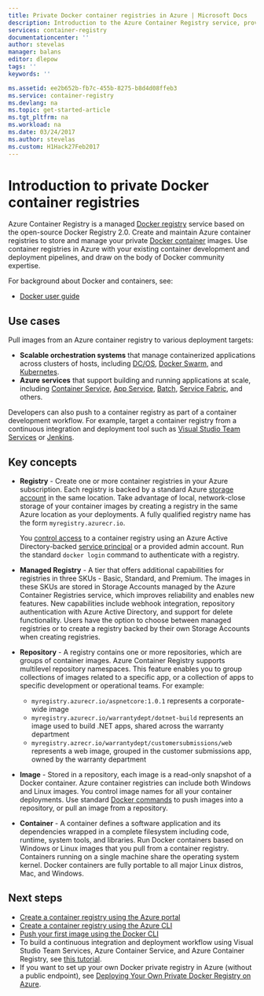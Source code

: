 ```yaml
---
title: Private Docker container registries in Azure | Microsoft Docs
description: Introduction to the Azure Container Registry service, providing cloud-based, managed, private Docker registries.
services: container-registry
documentationcenter: ''
author: stevelas
manager: balans
editor: dlepow
tags: ''
keywords: ''

ms.assetid: ee2b652b-fb7c-455b-8275-b8d4d08ffeb3
ms.service: container-registry
ms.devlang: na
ms.topic: get-started-article
ms.tgt_pltfrm: na
ms.workload: na
ms.date: 03/24/2017
ms.author: stevelas
ms.custom: H1Hack27Feb2017
---
```

# Introduction to private Docker container registries


Azure Container Registry is a managed [Docker registry](https://docs.docker.com/registry/) service based on the open-source Docker Registry 2.0. Create and maintain Azure container registries to store and manage your private [Docker container](https://www.docker.com/what-docker) images. Use container registries in Azure with your existing container development and deployment pipelines, and draw on the body of Docker community expertise.

For background about Docker and containers, see:

* [Docker user guide](https://docs.docker.com/engine/userguide/)




## Use cases
Pull images from an Azure container registry to various deployment targets:

* **Scalable orchestration systems** that manage containerized applications across clusters of hosts, including [DC/OS](https://docs.mesosphere.com/), [Docker Swarm](https://docs.docker.com/swarm/), and [Kubernetes](http://kubernetes.io/docs/).
* **Azure services** that support building and running applications at scale, including [Container Service](../container-service/index.yml), [App Service](/app-service/index.md), [Batch](../batch/index.md), [Service Fabric](/azure/service-fabric/), and others.

Developers can also push to a container registry as part of a container development workflow. For example, target a container registry from a continuous integration and deployment tool such as [Visual Studio Team Services](https://www.visualstudio.com/docs/overview) or [Jenkins](https://jenkins.io/).





## Key concepts
* **Registry** - Create one or more container registries in your Azure subscription. Each registry is backed by a standard Azure [storage account](../storage/storage-introduction.md) in the same location. Take advantage of local, network-close storage of your container images by creating a registry in the same Azure location as your deployments. A fully qualified registry name has the form `myregistry.azurecr.io`.

  You [control access](container-registry-authentication.md) to a container registry using an Azure Active Directory-backed [service principal](../active-directory/active-directory-application-objects.md) or a provided admin account. Run the standard `docker login` command to authenticate with a registry.

* **Managed Registry** - A tier that offers additional capabilities for registries in three SKUs - Basic, Standard, and Premium. The images in these SKUs are stored in Storage Accounts managed by the Azure Container Registries service, which improves reliability and enables new features. New capabilities include webhook integration, repository authentication with Azure Active Directory, and support for delete functionality. Users have the option to choose between managed registries or to create a registry backed by their own Storage Accounts when creating registries.

* **Repository** - A registry contains one or more repositories, which are groups of container images. Azure Container Registry supports multilevel repository namespaces. This feature enables you to group collections of images related to a specific app, or a collection of apps to specific development or operational teams. For example:

  * `myregistry.azurecr.io/aspnetcore:1.0.1` represents a corporate-wide image
  * `myregistry.azurecr.io/warrantydept/dotnet-build` represents an image used to build .NET apps, shared across the warranty department
  * `myregistry.azrecr.io/warrantydept/customersubmissions/web` represents a web image, grouped in the customer submissions app, owned by the warranty department

* **Image** - Stored in a repository, each image is a read-only snapshot of a Docker container. Azure container registries can include both Windows and Linux images. You control image names for all your container deployments. Use standard [Docker commands](https://docs.docker.com/engine/reference/commandline/) to push images into a repository, or pull an image from a repository.

* **Container** - A container defines a software application and its dependencies wrapped in a complete filesystem including code, runtime, system tools, and libraries. Run Docker containers based on Windows or Linux images that you pull from a container registry. Containers running on a single machine share the operating system kernel. Docker containers are fully portable to all major Linux distros, Mac, and Windows.




## Next steps
* [Create a container registry using the Azure portal](container-registry-get-started-portal.md)
* [Create a container registry using the Azure CLI](container-registry-get-started-azure-cli.md)
* [Push your first image using the Docker CLI](container-registry-get-started-docker-cli.md)
* To build a continuous integration and deployment workflow using Visual Studio Team Services, Azure Container Service, and Azure Container Registry, see [this tutorial](../container-service/dcos-swarm/container-service-docker-swarm-setup-ci-cd.md).
* If you want to set up your own Docker private registry in Azure (without a public endpoint), see [Deploying Your Own Private Docker Registry on Azure](../virtual-machines/virtual-machines-linux-docker-registry-in-blob-storage.md).
